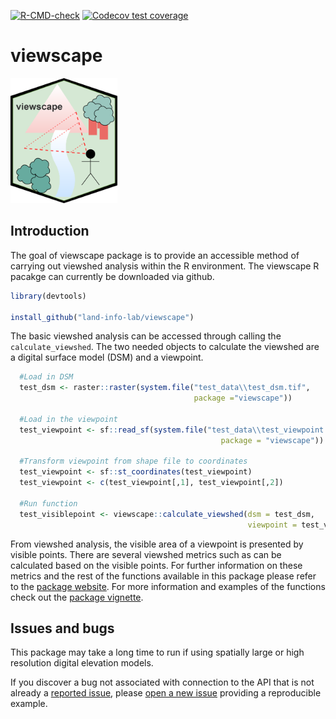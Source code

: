 
<!-- badges: start -->

[![R-CMD-check](https://github.com/land-info-lab/viewscape/workflows/R-CMD-check/badge.svg)](https://github.com/land-info-lab/viewscape/actions)
[![Codecov test
coverage](https://codecov.io/github/land-info-lab/viewscape/branch/master/graph/badge.svg)](https://codecov.io/github/land-info-lab/viewscape?branch=master)
<!-- badges: end -->

# viewscape

<p align="left">

<img src=".//man//figures//viewscape_hex.png" height="200">

</p>

## Introduction

The goal of viewscape package is to provide an accessible method of
carrying out viewshed analysis within the R environment. The viewscape R
pacakge can currently be downloaded via github.

``` r
library(devtools)

install_github("land-info-lab/viewscape")
```

The basic viewshed analysis can be accessed through calling the
`calculate_viewshed`. The two needed objects to calculate the viewshed
are a digital surface model (DSM) and a viewpoint.

``` r
  #Load in DSM
  test_dsm <- raster::raster(system.file("test_data\\test_dsm.tif",
                                         package ="viewscape"))

  #Load in the viewpoint
  test_viewpoint <- sf::read_sf(system.file("test_data\\test_viewpoint.shp",
                                               package = "viewscape"))

  #Transform viewpoint from shape file to coordinates 
  test_viewpoint <- sf::st_coordinates(test_viewpoint)
  test_viewpoint <- c(test_viewpoint[,1], test_viewpoint[,2])

  #Run function
  test_visiblepoint <- viewscape::calculate_viewshed(dsm = test_dsm,
                                                     viewpoint = test_viewpoint)
```

From viewshed analysis, the visible area of a viewpoint is presented by
visible points. There are several viewshed metrics such as can be
calculated based on the visible points. For further information on these
metrics and the rest of the functions available in this package please
refer to the [package
website](https://billbillbilly.github.io/viewscape/). For more
information and examples of the functions check out the [package
vignette](needs%20to%20be%20created).

## Issues and bugs

This package may take a long time to run if using spatially large or
high resolution digital elevation models.

If you discover a bug not associated with connection to the API that is
not already a [reported
issue](https://github.com/billbillbilly/viewscape/issues), please [open
a new issue](https://github.com/billbillbilly/viewscape/issues/new)
providing a reproducible example.

